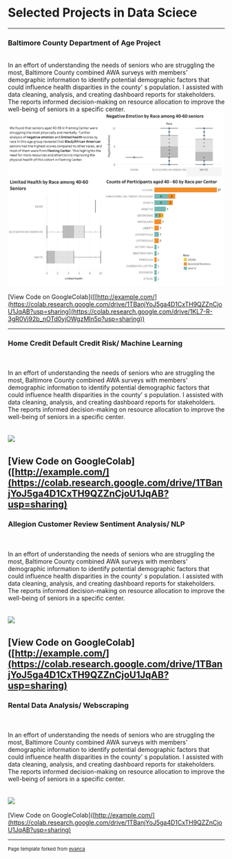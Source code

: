 # Selected Projects in Data Sciece  

---

### Baltimore County Department of Age Project
<br>
In an effort of understanding the needs of seniors who are struggling the most, Baltimore County combined AWA surveys with members' demographic information to identify potential demographic factors that could influence health disparities in the county' s population. I assisted with data cleaning, analysis, and creating dashboard reports for stakeholders. The reports informed decision-making on resource allocation to improve the well-being of seniors in a specific center.  
<br>
<img src="/images/BCDA.png?raw=True"/>

[View Code on GoogleColab]([[http://example.com/](https://colab.research.google.com/drive/1TBanjYoJ5ga4D1CxTH9QZZnCjoU1JqAB?usp=sharing](https://colab.research.google.com/drive/1KL7-R-3gR0Vj92b_nOTd0yjOWgzMIn5p?usp=sharing))


---
### Home Credit Default Credit Risk/ Machine Learning
<br><br>
In an effort of understanding the needs of seniors who are struggling the most, Baltimore County combined AWA surveys with members' demographic information to identify potential demographic factors that could influence health disparities in the county' s population. I assisted with data cleaning, analysis, and creating dashboard reports for stakeholders. The reports informed decision-making on resource allocation to improve the well-being of seniors in a specific center.  
<br><br>
<img src="images/dummy_thumbnail.jpg?raw=true"/>

[View Code on GoogleColab]([http://example.com/](https://colab.research.google.com/drive/1TBanjYoJ5ga4D1CxTH9QZZnCjoU1JqAB?usp=sharing)
---

### Allegion Customer Review Sentiment Analysis/ NLP
<br><br>
In an effort of understanding the needs of seniors who are struggling the most, Baltimore County combined AWA surveys with members' demographic information to identify potential demographic factors that could influence health disparities in the county' s population. I assisted with data cleaning, analysis, and creating dashboard reports for stakeholders. The reports informed decision-making on resource allocation to improve the well-being of seniors in a specific center.  
<br><br>
<img src="images/dummy_thumbnail.jpg?raw=true"/>

[View Code on GoogleColab]([http://example.com/](https://colab.research.google.com/drive/1TBanjYoJ5ga4D1CxTH9QZZnCjoU1JqAB?usp=sharing)
---
### Rental Data Analysis/ Webscraping
<br><br>
In an effort of understanding the needs of seniors who are struggling the most, Baltimore County combined AWA surveys with members' demographic information to identify potential demographic factors that could influence health disparities in the county' s population. I assisted with data cleaning, analysis, and creating dashboard reports for stakeholders. The reports informed decision-making on resource allocation to improve the well-being of seniors in a specific center.  
<br><br>
<img src="images/dummy_thumbnail.jpg?raw=true"/>

[View Code on GoogleColab]([http://example.com/](https://colab.research.google.com/drive/1TBanjYoJ5ga4D1CxTH9QZZnCjoU1JqAB?usp=sharing)



---
<p style="font-size:11px">Page template forked from <a href="https://github.com/evanca/quick-portfolio">evanca</a></p>
<!-- Remove above link if you don't want to attibute -->

